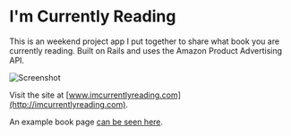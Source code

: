 I'm Currently Reading
=====================

This is an weekend project app I put together to share what book you are currently reading. Built on Rails and uses the Amazon Product Advertising API.

![Screenshot](http://i.imgur.com/LgYt1xt.jpg "screenshot")

Visit the site at [www.imcurrentlyreading.com](http://imcurrentlyreading.com).

An example book page [can be seen here](http://www.imcurrentlyreading.com/eloquent-ruby-addison-wesley-professional-ruby-by-russ-olsen).